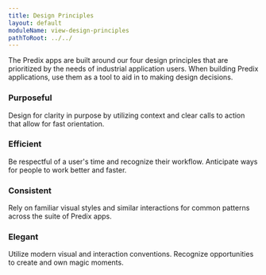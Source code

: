 ```yaml
---
title: Design Principles
layout: default
moduleName: view-design-principles
pathToRoot: ../../
---
```


The Predix apps are built around our four design principles that are prioritized by the needs of industrial application users. When building Predix applications, use them as a tool to aid in to making design decisions.

### Purposeful
Design for clarity in purpose by utilizing context and clear calls to action that allow for fast orientation.

### Efficient
Be respectful of a user's time and recognize their workflow. Anticipate ways for people to work better and faster.

### Consistent
Rely on familiar visual styles and similar interactions for common patterns across the suite of Predix apps.

### Elegant
Utilize modern visual and interaction conventions. Recognize opportunities to create and own magic moments.
